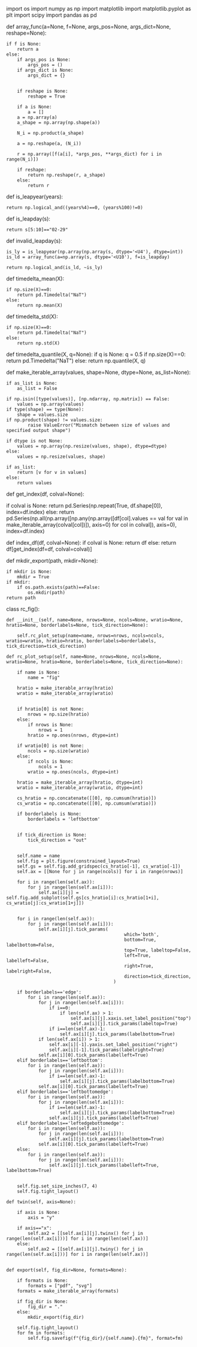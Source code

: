 import os
import numpy as np
import matplotlib
import matplotlib.pyplot as plt
import scipy
import pandas as pd


def array_func(a=None, f=None, args_pos=None, args_dict=None, reshape=None):


    if f is None:
        return a 
    else:
        if args_pos is None:
            args_pos = ()
        if args_dict is None:
            args_dict = {}

            
        if reshape is None:
            reshape = True

        if a is None:
            a = []
        a = np.array(a)
        a_shape = np.array(np.shape(a))

        N_i = np.product(a_shape)

        a = np.reshape(a, (N_i))

        r = np.array([f(a[i], *args_pos, **args_dict) for i in range(N_i)])

        if reshape:
            return np.reshape(r, a_shape)
        else:
            return r
        

def is_leapyear(years):

    return np.logical_and((years%4)==0, (years%100)!=0)

def is_leapday(s):

    return s[5:10]=="02-29"


def invalid_leapday(s):

    is_ly = is_leapyear(np.array(np.array(s, dtype='<U4'), dtype=int))
    is_ld = array_func(a=np.array(s, dtype='<U10'), f=is_leapday)

    return np.logical_and(is_ld, ~is_ly)


def timedelta_mean(X):

    if np.size(X)==0:
        return pd.Timedelta("NaT")
    else:
        return np.mean(X)

def timedelta_std(X):

    if np.size(X)==0:
        return pd.Timedelta("NaT")
    else:
        return np.std(X)

def timedelta_quantile(X, q=None):
    if q is None:
        q = 0.5
    if np.size(X)==0:
        return pd.Timedelta("NaT")
    else:
        return np.quantile(X, q)


def make_iterable_array(values, shape=None, dtype=None, as_list=None):

    if as_list is None:
        as_list = False

    if np.isin([type(values)], [np.ndarray, np.matrix]) == False:
        values = np.array(values)
    if type(shape) == type(None):
        shape = values.size
    if np.product(shape) != values.size:
            raise ValueError("Mismatch between size of values and specified output shape")

    if dtype is not None:
        values = np.array(np.resize(values, shape), dtype=dtype)
    else:
        values = np.resize(values, shape)

    if as_list:
        return [v for v in values]
    else:
        return values


def get_index(df, colval=None):
   
   if colval is None:
       return pd.Series(np.repeat(True, df.shape[0]), index=df.index)
   else:
        return pd.Series(np.all(np.array([np.any(np.array([df[col].values == val for val in make_iterable_array(colval[col])]), axis=0) for col in colval]), axis=0), index=df.index)


def index_df(df, colval=None):
    if colval is None:
        return df
    else:
        return df[get_index(df=df, colval=colval)]
    


def mkdir_export(path, mkdir=None):

    if mkdir is None:
        mkdir = True
    if mkdir:
        if os.path.exists(path)==False:
            os.mkdir(path)
    return path


class rc_fig():

    def __init__(self, name=None, nrows=None, ncols=None, wratio=None, hratio=None, borderlabels=None, tick_direction=None):

        self.rc_plot_setup(name=name, nrows=nrows, ncols=ncols, wratio=wratio, hratio=hratio, borderlabels=borderlabels, tick_direction=tick_direction)

    def rc_plot_setup(self, name=None, nrows=None, ncols=None, wratio=None, hratio=None, borderlabels=None, tick_direction=None):

        if name is None:
            name = "fig"

        hratio = make_iterable_array(hratio)
        wratio = make_iterable_array(wratio)


        if hratio[0] is not None:
            nrows = np.size(hratio)
        else:
            if nrows is None:
                nrows = 1
            hratio = np.ones(nrows, dtype=int)

        if wratio[0] is not None:
            ncols = np.size(wratio)
        else:
            if ncols is None:
                ncols = 1
            wratio = np.ones(ncols, dtype=int)

        hratio = make_iterable_array(hratio, dtype=int)
        wratio = make_iterable_array(wratio, dtype=int)

        cs_hratio = np.concatenate([[0], np.cumsum(hratio)])
        cs_wratio = np.concatenate([[0], np.cumsum(wratio)])

        if borderlabels is None:
            borderlabels = 'leftbottom'


        if tick_direction is None:
            tick_direction = "out"

        
        self.name = name
        self.fig = plt.figure(constrained_layout=True)
        self.gs = self.fig.add_gridspec(cs_hratio[-1], cs_wratio[-1])
        self.ax = [[None for j in range(ncols)] for i in range(nrows)]

        for i in range(len(self.ax)):
            for j in range(len(self.ax[i])):
                self.ax[i][j] = self.fig.add_subplot(self.gs[cs_hratio[i]:cs_hratio[1+i], cs_wratio[j]:cs_wratio[1+j]])


        for i in range(len(self.ax)):
            for j in range(len(self.ax[i])):
                self.ax[i][j].tick_params(
                                                which='both',      
                                                bottom=True, labelbottom=False,     
                                                top=True, labeltop=False,
                                                left=True, labelleft=False,     
                                                right=True, labelright=False,         
                                                direction=tick_direction,
                                            )

        if borderlabels=='edge':
            for i in range(len(self.ax)):
                for j in range(len(self.ax[i])):
                    if i==0:
                        if len(self.ax) > 1:
                            self.ax[i][j].xaxis.set_label_position("top")
                            self.ax[i][j].tick_params(labeltop=True)
                    if i==len(self.ax)-1:
                        self.ax[i][j].tick_params(labelbottom=True)
                if len(self.ax[i]) > 1:
                    self.ax[i][-1].yaxis.set_label_position("right")
                    self.ax[i][-1].tick_params(labelright=True)
                self.ax[i][0].tick_params(labelleft=True)
        elif borderlabels=='leftbottom':
            for i in range(len(self.ax)):
                for j in range(len(self.ax[i])):
                    if i==len(self.ax)-1:
                        self.ax[i][j].tick_params(labelbottom=True)
                self.ax[i][0].tick_params(labelleft=True)
        elif borderlabels=='leftbottomedge':
            for i in range(len(self.ax)):
                for j in range(len(self.ax[i])):
                    if i==len(self.ax)-1:
                        self.ax[i][j].tick_params(labelbottom=True)
                    self.ax[i][j].tick_params(labelleft=True)
        elif borderlabels=='leftedgebottomedge':
            for i in range(len(self.ax)):
                for j in range(len(self.ax[i])):
                    self.ax[i][j].tick_params(labelbottom=True)
                self.ax[i][0].tick_params(labelleft=True)
        else:
            for i in range(len(self.ax)):
                for j in range(len(self.ax[i])):
                    self.ax[i][j].tick_params(labelleft=True, labelbottom=True)


        self.fig.set_size_inches(7, 4)
        self.fig.tight_layout()

    def twin(self, axis=None):

        if axis is None:
            axis = "y"

        if axis=="x":
            self.ax2 = [[self.ax[i][j].twinx() for j in range(len(self.ax[i]))] for i in range(len(self.ax))]
        else:
            self.ax2 = [[self.ax[i][j].twiny() for j in range(len(self.ax[i]))] for i in range(len(self.ax))]


    def export(self, fig_dir=None, formats=None):

        if formats is None:
            formats = ["pdf", "svg"]
        formats = make_iterable_array(formats)

        if fig_dir is None:
            fig_dir = "."
        else:
            mkdir_export(fig_dir)

        self.fig.tight_layout()
        for fm in formats:
            self.fig.savefig(f"{fig_dir}/{self.name}.{fm}", format=fm)
